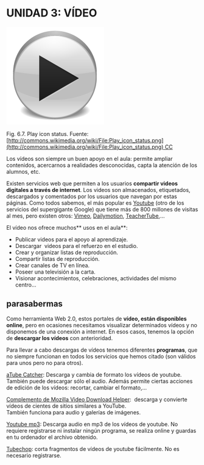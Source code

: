 
# UNIDAD 3: VÍDEO


![](img/Play_icon_status.png)

Fig. 6.7. Play icon status. Fuente: [http://commons.wikimedia.org/wiki/File:Play_icon_status.png](http://commons.wikimedia.org/wiki/File:Play_icon_status.png) CC

Los vídeos son siempre un buen apoyo en el aula: permite ampliar contenidos, acercarnos a realidades desconocidas, capta la atención de los alumnos, etc.

Existen servicios web que permiten a los usuarios **compartir videos** **digitales a través de internet**. Los videos son almacenados, etiquetados, descargados y comentados por los usuarios que navegan por estas páginas. Como todos sabemos, el más popular es [Youtube](https://www.youtube.com/?gl=ES) (otro de los servicios del supergigante Google) que tiene más de 800 millones de visitas al mes, pero existen otros: [Vimeo](https://vimeo.com/), [Dailymotion](http://www.dailymotion.com/es), [TeacherTube](http://www.teachertube.com/),...

El vídeo nos ofrece muchos** usos en el aula**:

- Publicar videos para el apoyo al aprendizaje.
- Descargar  videos para el refuerzo en el estudio.
- Crear y organizar listas de reproducción.
- Compartir listas de reproducción.
- Crear canales de TV en línea.
- Poseer una televisión a la carta.
- Visionar acontecimientos, celebraciones, actividades del mismo centro…

## parasabermas

Como herramienta Web 2.0, estos portales de **vídeo, están disponibles online**, pero en ocasiones necesitamos visualizar determinados vídeos y no disponemos de una conexión a internet. En esos casos, tenemos la opción de **descargar los vídeos** con anterioridad.

Para llevar a cabo descargas de vídeos tenemos diferentes **programas**, que no siempre funcionan en todos los servicios que hemos citado (son válidos para unos pero no para otros).

[aTube Catcher](http://atube-catcher.dsnetwb.com/video/): Descarga y cambia de formato los vídeos de youtube. También puede descargar sólo el audio. Además permite ciertas acciones de edición de los vídeos: recortar, cambiar el formato,...

[Complemento de Mozilla Video Download Helper](https://addons.mozilla.org/es/firefox/addon/video-downloadhelper/):  descarga y convierte vídeos de cientes de sitios similares a YouTube.<br/>También funciona para audio y galerías de imágenes.

[Youtube mp3](http://www.youtube-mp3.org/es): Descarga audio en mp3 de los vídeos de youtube. No requiere registrarse ni instalar ningún programa, se realiza online y guardas en tu ordenador el archivo obtenido.

[Tubechop](http://www.tubechop.com/): corta fragmentos de vídeos de youtube fácilmente. No es necesario registrarse.

